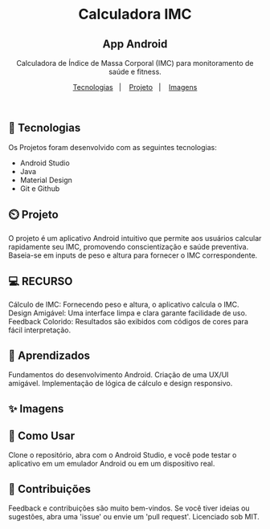 ﻿﻿
<h1 align="center"> Calculadora IMC</h1>
<h2 align="center"> App Android </h2>
<p align="center">
Calculadora de Índice de Massa Corporal (IMC) para monitoramento de saúde e fitness.
</p>

<p align="center">
  <a href="#-tecnologias">Tecnologias</a>&nbsp;&nbsp;&nbsp;|&nbsp;&nbsp;&nbsp;
  <a href="#-projeto">Projeto</a>&nbsp;&nbsp;&nbsp;|&nbsp;&nbsp;&nbsp;
  <a href="#-imagens">Imagens</a>
</p>

<br>

## 🚀 Tecnologias

Os Projetos foram desenvolvido com as seguintes tecnologias:

- Android Studio
- Java
- Material Design
- Git e Github

## ⏲️ Projeto

O projeto é um aplicativo Android intuitivo que permite aos usuários calcular rapidamente seu IMC, promovendo conscientização e saúde preventiva. Baseia-se em inputs de peso e altura para fornecer o IMC correspondente.

## 💻 RECURSO

Cálculo de IMC: Fornecendo peso e altura, o aplicativo calcula o IMC.
Design Amigável: Uma interface limpa e clara garante facilidade de uso.
Feedback Colorido: Resultados são exibidos com códigos de cores para fácil interpretação.

## 📖 Aprendizados

Fundamentos do desenvolvimento Android.
Criação de uma UX/UI amigável.
Implementação de lógica de cálculo e design responsivo.

## ✨ Imagens


## 🔖 Como Usar

Clone o repositório, abra com o Android Studio, e você pode testar o aplicativo em um emulador Android ou em um dispositivo real.


## :memo: Contribuições

Feedback e contribuições são muito bem-vindos. Se você tiver ideias ou sugestões, abra uma 'issue' ou envie um 'pull request'. Licenciado sob MIT.

